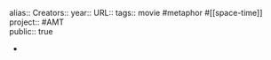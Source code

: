 alias::
Creators::
year::
URL::
tags:: movie #metaphor #[[space-time]] 
project:: #AMT  
public:: true

-
